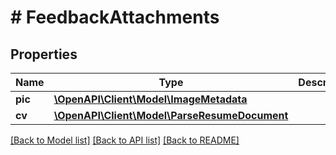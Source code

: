 # # FeedbackAttachments

## Properties

Name | Type | Description | Notes
------------ | ------------- | ------------- | -------------
**pic** | [**\OpenAPI\Client\Model\ImageMetadata**](ImageMetadata.md) |  | [optional]
**cv** | [**\OpenAPI\Client\Model\ParseResumeDocument**](ParseResumeDocument.md) |  | [optional]

[[Back to Model list]](../../README.md#models) [[Back to API list]](../../README.md#endpoints) [[Back to README]](../../README.md)
